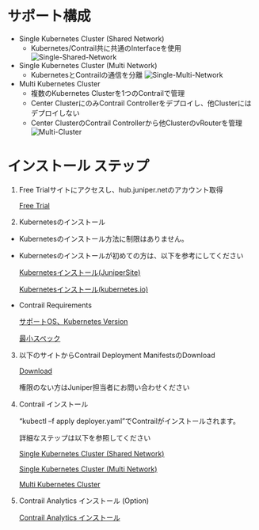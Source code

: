 # サポート構成
- Single Kubernetes Cluster (Shared Network)
  - Kubernetes/Contrail共に共通のInterfaceを使用
  ![Single-Shared-Network](https://www.juniper.net/documentation/us/en/software/cn-cloud-native22/cn-cloud-native-k8s-install-and-lcm/images/jn-000286.png)
- Single Kubernetes Cluster (Multi Network)
  - KubernetesとContrailの通信を分離
  ![Single-Multi-Network](https://www.juniper.net/documentation/us/en/software/cn-cloud-native22/cn-cloud-native-k8s-install-and-lcm/images/jn-000356.png)
- Multi Kubernetes Cluster
  - 複数のKubernetes Clusterを1つのContrailで管理
  - Center ClusterにのみContrail Controllerをデプロイし、他Clusterにはデプロイしない
  - Center ClusterのContrail Controllerから他ClusterのvRouterを管理
  ![Multi-Cluster](https://www.juniper.net/documentation/us/en/software/cn-cloud-native22/cn-cloud-native-k8s-install-and-lcm/images/jn-000287.png)

# インストール ステップ
1. Free Trialサイトにアクセスし、hub.juniper.netのアカウント取得

    [Free Trial](https://www.juniper.net/jp/ja/forms/cn2-free-trial.html)

2. Kubernetesのインストール

  - Kubernetesのインストール方法に制限はありません。

  - Kubernetesのインストールが初めての方は、以下を参考にしてください

    [Kubernetesインストール(JuniperSite)](https://www.juniper.net/documentation/us/en/software/cn-cloud-native22/cn-cloud-native-k8s-install-and-lcm/topics/task/cn-cloud-native-k8s-create-kubernetes-cluster.html)
    
    [Kubernetesインストール(kubernetes.io)](https://kubernetes.io/ja/docs/setup/production-environment/tools/kubeadm/)

  - Contrail Requirements

    [サポートOS、Kubernetes Version](https://www.juniper.net/documentation/us/en/software/cn-cloud-native22/cn-cloud-native-k8s-install-and-lcm/topics/reference/cn-cloud-native-system-requirements.html)

    [最小スペック](https://www.juniper.net/documentation/us/en/software/cn-cloud-native22/cn-cloud-native-k8s-install-and-lcm/topics/reference/cn-cloud-native-system-requirements.html)
    
3. 以下のサイトからContrail Deployment ManifestsのDownload

    [Download](https://support.juniper.net/support/downloads/?p=contrail-networking)

    権限のない方はJuniper担当者にお問い合わせください
  
4. Contrail インストール

    “kubectl –f apply deployer.yaml”でContrailがインストールされます。
  
    詳細なステップは以下を参照してください
  
    [Single Kubernetes Cluster (Shared Network)](https://www.juniper.net/documentation/us/en/software/cn-cloud-native22/cn-cloud-native-k8s-install-and-lcm/topics/topic-map/cn-cloud-native-k8s-install-single-cluster-one-net.html)
  
    [Single Kubernetes Cluster (Multi Network)](https://www.juniper.net/documentation/us/en/software/cn-cloud-native22/cn-cloud-native-k8s-install-and-lcm/topics/topic-map/cn-cloud-native-k8s-install-single-cluster-multi-net.html)

    [Multi Kubernetes Cluster](https://www.juniper.net/documentation/us/en/software/cn-cloud-native22/cn-cloud-native-k8s-install-and-lcm/topics/topic-map/cn-cloud-native-k8s-install-multi-cluster-one-net.html)
  
5. Contrail Analytics インストール (Option)

    [Contrail Analytics インストール](https://www.juniper.net/documentation/us/en/software/cn-cloud-native22/cn-cloud-native-k8s-install-and-lcm/topics/topic-map/cn-cloud-native-k8s-install-contrail-analytics.html)

